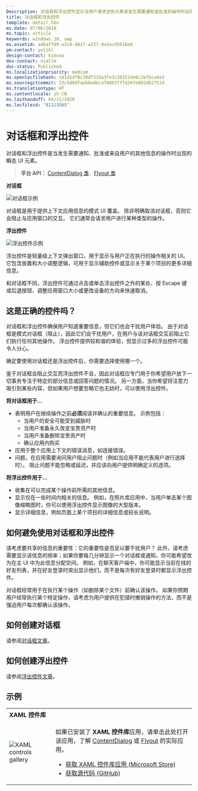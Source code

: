 ```yaml
---
Description: 对话框和浮出控件显示当用户请求这些元素或发生需要通知或批准的操作时出现的瞬态 UI 元素。
title: 对话框和浮出控件
template: detail.hbs
ms.date: 07/06/2018
ms.topic: article
keywords: windows 10, uwp
ms.assetid: ad6affd9-a3c0-481f-a237-9a1ecd561be8
pm-contact: yulikl
design-contact: kimsea
dev-contact: niallm
doc-status: Published
ms.localizationpriority: medium
ms.openlocfilehash: c61d1478c38df315a3fe3c20151de8c2bfbca4e2
ms.sourcegitcommit: 23c5d8dfaeb6edbca780637ffd26fe892db27519
ms.translationtype: HT
ms.contentlocale: zh-CN
ms.lasthandoff: 04/11/2020
ms.locfileid: "81123565"
---
```

# <a name="dialogs-and-flyouts"></a>对话框和浮出控件

对话框和浮出控件是当发生需要通知、批准或来自用户的其他信息的操作时出现的瞬态 UI 元素。

> **平台 API：** [ContentDialog 类](/uwp/api/Windows.UI.Xaml.Controls.ContentDialog)、[Flyout 类](/uwp/api/Windows.UI.Xaml.Controls.Flyout)

**对话框**

![对话框示例](../images/dialogs/dialog_RS2_delete_file.png)

对话框是用于提供上下文应用信息的模式 UI 覆盖。 除非明确取消对话框，否则它会阻止与应用窗口的交互。 它们通常会请求用户进行某种类型的操作。

**浮出控件**

![浮出控件示例](../images/flyout-example2.png)

浮出控件是轻量级上下文弹出窗口，用于显示与用户正在执行的操作相关的 UI。 它包含放置和大小调整逻辑，可用于显示辅助控件或显示关于某个项目的更多详细信息。

和对话框不同，浮出控件可通过点击或单击浮出控件之外的某处、按 Escape 键或后退按钮、调整应用窗口大小或更改设备的方向来快速取消。

## <a name="is-this-the-right-control"></a>这是正确的控件吗？

对话框和浮出控件确保用户知道重要信息，但它们也会干扰用户体验。 由于对话框是模式对话框（阻止），因此它们会干扰用户，在用户与该对话框交互前阻止它们执行任何其他操作。 浮出控件提供较和谐的体验，但显示过多的浮出控件可能令人分心。

确定要使用对话框还是浮出控件后，你需要选择使用哪一个。

鉴于对话框会阻止交互而浮出控件不会，因此对话框应专门用于你希望用户放下一切事务专注于特定的部分信息或回答问题的情况。 另一方面，当你希望将注意力吸引到某些内容，但如果用户想要忽略它也无妨时，可以使用浮出控件。

   <p><b>将对话框用于...</b> <br/>
<ul>
<li>表明用户在继续操作之前<b>必须</b>阅读并确认的重要信息。 示例包括：
<ul>
  <li>当用户的安全可能受到威胁时</li>
  <li>当用户准备永久改变宝贵资产时</li>
  <li>当用户准备删除宝贵资产时</li>
  <li>确认应用内购买</li>
</ul>

</li>
<li>应用于整个应用上下文的错误消息，如连接错误。</li>
<li>问题，在应用需要询问用户阻止问题时（例如当应用不能代表用户进行选择时）。 阻止问题不能忽略或延迟，并应该向用户提供明确定义的选项。</li>
</ul>
</p>


   <p><b>将浮出控件用于...</b> <br/>
<ul>
<li>收集在可以完成某个操作前所需的其他信息。</li>
<li>显示仅在一些时间内相关的信息。 例如，在照片库应用中，当用户单击某个图像缩略图时，你可以使用浮出控件显示图像的大型版本。</li>
<li>显示详细信息，例如页面上某个项目的详细信息或较长说明。</li>
</ul></p>

## <a name="ways-to-avoid-using-dialogs-and-flyouts"></a>如何避免使用对话框和浮出控件

请考虑要共享的信息的重要性：它的重要性是否足以要干扰用户？ 此外，请考虑需要显示该信息的频率；如果你要每几分钟显示一个对话框或通知，你可能希望改为在主 UI 中为此信息分配空间。 例如，在聊天客户端中，你可能显示当前在线的好友列表，并在好友登录时突出显示他们，而不是每次有好友登录时都显示浮出控件。

对话框经常用于在执行某个操作（如删除某个文件）前确认该操作。 如果你预期用户经常执行某个特定操作，请考虑为用户提供在犯错时撤销操作的方法，而不是强迫用户每次都确认该操作。

## <a name="how-to-create-a-dialog"></a>如何创建对话框

请参阅[对话框文章](dialogs.md)。 

## <a name="how-to-create-a-flyout"></a>如何创建浮出控件

请参阅[浮出控件文章](flyouts.md)。 

## <a name="examples"></a>示例

<table>
<th align="left">XAML 控件库<th>
<tr>
<td><img src="../images/xaml-controls-gallery-app-icon-sm.png" alt="XAML controls gallery"></img></td>
<td>
    <p>如果已安装了 <strong style="font-weight: semi-bold">XAML 控件库</strong>应用，请单击此处打开该应用，了解 <a href="xamlcontrolsgallery:/item/ContentDialog">ContentDialog</a> 或 <a href="xamlcontrolsgallery:/item/Flyout">Flyout</a> 的实际应用。</p>
    <ul>
    <li><a href="https://www.microsoft.com/store/productId/9MSVH128X2ZT">获取 XAML 控件库应用 (Microsoft Store)</a></li>
    <li><a href="https://github.com/Microsoft/Xaml-Controls-Gallery">获取源代码 (GitHub)</a></li>
    </ul>
</td>
</tr>
</table>

